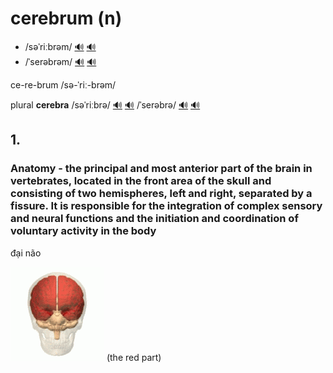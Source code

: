 # cerebrum (n)

- /səˈriːbrəm/ [🔊](https://www.oxfordlearnersdictionaries.com/media/english/uk_pron/c/cer/cereb/cerebrum__gb_1.mp3) [🔊](https://www.oxfordlearnersdictionaries.com/media/english/us_pron/c/cer/cereb/cerebrum__us_1_rr.mp3)
- /ˈserəbrəm/ [🔊](https://www.oxfordlearnersdictionaries.com/media/english/uk_pron/c/cer/cereb/cerebrum__gb_2.mp3) [🔊](https://www.oxfordlearnersdictionaries.com/media/english/us_pron/c/cer/cereb/cerebrum__us_2_rr.mp3)

ce-re-brum /sə-ˈriː-brəm/

plural **cerebra** /səˈriːbrə/ [🔊](https://www.oxfordlearnersdictionaries.com/media/english/uk_pron/c/cer/cereb/cerebra__gb_1.mp3) [🔊](https://www.oxfordlearnersdictionaries.com/media/english/us_pron/c/cer/cereb/cerebra__us_1.mp3) /ˈserəbrə/ [🔊](https://www.oxfordlearnersdictionaries.com/media/english/uk_pron/c/cer/cereb/cerebra__gb_2.mp3) [🔊](https://www.oxfordlearnersdictionaries.com/media/english/us_pron/c/cer/cereb/cerebra__us_2.mp3)

## 1.

### Anatomy - the principal and most anterior part of the brain in vertebrates, located in the front area of the skull and consisting of two hemispheres, left and right, separated by a fissure. It is responsible for the integration of complex sensory and neural functions and the initiation and coordination of voluntary activity in the body

đại não

![](cerebrum-01.gif) (the red part)
